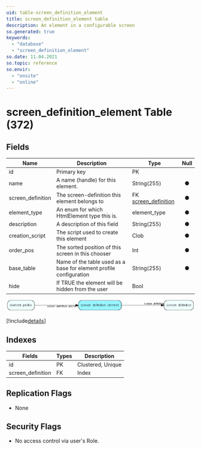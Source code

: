 ```yaml
---
uid: table-screen_definition_element
title: screen_definition_element table
description: An element in a configurable screen
so.generated: true
keywords:
  - "database"
  - "screen_definition_element"
so.date: 11.04.2021
so.topic: reference
so.envir:
  - "onsite"
  - "online"
---
```


# screen\_definition\_element Table (372)

## Fields

| Name | Description | Type | Null |
|------|-------------|------|:----:|
|id|Primary key|PK| |
|name|A name (handle) for this element.|String(255)|&#x25CF;|
|screen\_definition|The screen-definition this element belongs to|FK [screen_definition](screen-definition.md)|&#x25CF;|
|element\_type|An enum for which HtmlElement type this is.|element_type|&#x25CF;|
|description|A description of this field|String(255)|&#x25CF;|
|creation\_script|The script used to create this element|Clob|&#x25CF;|
|order\_pos|The sorted position of this screen in this chooser|Int|&#x25CF;|
|base\_table|Name of the table used as a base for element profile configuration|String(255)|&#x25CF;|
|hide|If TRUE the element will be hidden from the user|Bool| |


![screen_definition_element table relationship diagram](./media/screen_definition_element.png)

[!include[details](./includes/screen-definition-element.md)]

## Indexes

| Fields | Types | Description |
|--------|-------|-------------|
|id |PK |Clustered, Unique |
|screen\_definition |FK |Index |

## Replication Flags

* None

## Security Flags

* No access control via user's Role.

